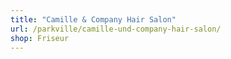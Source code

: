 ```yaml
---
title: "Camille & Company Hair Salon"
url: /parkville/camille-und-company-hair-salon/
shop: Friseur
---
```

